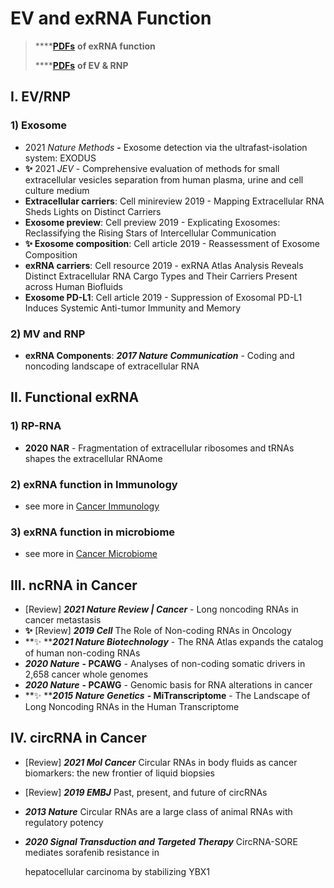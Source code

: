 # EV and exRNA Function

> ****[**PDFs**](https://cloud.tsinghua.edu.cn/d/f72ee6992a1e4ec78044/?p=%2FexRNA%20function\&mode=list) **of exRNA function**&#x20;
>
> ****[**PDFs**](https://cloud.tsinghua.edu.cn/d/f72ee6992a1e4ec78044/?p=%2FEV%20and%20RNP\&mode=list) **of EV & RNP**

## I. EV/RNP

### 1) Exosome

* 2021 _Nature Methods_ **-** Exosome detection via the ultrafast-isolation system: EXODUS
* **✨** 2021 _JEV_ - Comprehensive evaluation of methods for small extracellular vesicles separation from human plasma, urine and cell culture medium
* **Extracellular carriers**: Cell minireview 2019 - Mapping Extracellular RNA Sheds Lights on Distinct Carriers
* **Exosome preview**: Cell preview 2019 - Explicating Exosomes: Reclassifying the Rising Stars of Intercellular Communication
* **✨ Exosome composition**: Cell article 2019 - Reassessment of Exosome Composition
* **exRNA carriers**: Cell resource 2019 - exRNA Atlas Analysis Reveals Distinct Extracellular RNA Cargo Types and Their Carriers Present across Human Biofluids
* **Exosome PD-L1**: Cell article 2019 - Suppression of Exosomal PD-L1 Induces Systemic Anti-tumor Immunity and Memory

### 2) MV and RNP

* **exRNA Components**: _**2017 Nature Communication**_ - Coding and noncoding landscape of extracellular RNA

## I**I**. Functional exRNA

### 1) RP-RNA

* **2020 NAR** - Fragmentation of extracellular ribosomes and tRNAs shapes the extracellular RNAome

### 2) exRNA function in Immunology

* see more in [Cancer Immunology](cancer-immunology.md#1-exrna-function-in-immunology)

### 3) exRNA function in microbiome

* see more in [Cancer Microbiome](cancer-microbiome.md#i-exrna-function-in-host-and-microbe)



## III. ncRNA in Cancer

* \[Review] _**2021 Nature Review | Cancer**_ - Long noncoding RNAs in cancer metastasis
* **✨** \[Review] _**2019 Cell**_ The Role of Non-coding RNAs in Oncology
* **✨ **_**2021 Nature Biotechnology**_ - The RNA Atlas expands the catalog of human non-coding RNAs
* _**2020 Nature**_ **- PCAWG** - Analyses of non-coding somatic drivers in 2,658 cancer whole genomes
* _**2020 Nature**_ **- PCAWG** - Genomic basis for RNA alterations in cancer
* **✨ **_**2015 Nature Genetics**_ **- MiTranscriptome** - The Landscape of Long Noncoding RNAs in the Human Transcriptome

## IV. circRNA in Cancer

* \[Review] _**2021 Mol Cancer**_ Circular RNAs in body fluids as cancer biomarkers: the new frontier of liquid biopsies
* \[Review] _**2019 EMBJ**_ Past, present, and future of circRNAs
* _**2013 Nature**_ Circular RNAs are a large class of animal RNAs with regulatory potency
*   _**2020 Signal Transduction and Targeted Therapy**_ CircRNA-SORE mediates sorafenib resistance in

    hepatocellular carcinoma by stabilizing YBX1



